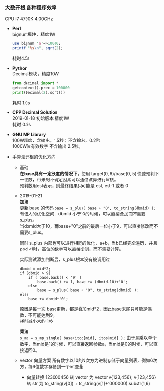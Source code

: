 ### 大数开根 各种程序效率  
CPU i7 4790K 4.00GHz  

* __Perl__  
  bignum模块，精度1W  
  ```perl
  use bignum 'a'=>10000;
  printf "%s\n", sqrt(2);
  ```
  耗时4.5s  

* __Python__  
  Decimal模块，精度10W  
  ```python
  from decimal import *
  getcontext().prec = 100000
  print(Decimal(2).sqrt())
  ```
  耗时 1.0s  

* __CPP Decimal Solution__  
  2019-01-18 初始版本 精度1W  
  耗时 0.9s  

* __GNU MP Library__  
  100W精度，含输出，1.5秒；不含输出，0.2秒  
  1000W位有效数字 不含输出 2.5秒。  

  
* 手算法开根的优化方向  
  * 基础  
    __在base具有一定长度的情况下__，使用 target(0, 6)/base(0, 5) 快速预判下一位数，带来的不确定因素可以通过试算进行审核。  
    预判数用est表示，则最终结果只可能是 est, est-1 或者 0  
  * 2019-01-21  
    __加法__  
    更新 base 的代码 `base = s_plus( base + "0", to_string(dbmid) );`  
    有很大的优化空间，dbmid 小于10的时候，可以直接叠加而不需要s_plus。  
    当dbmid大于10，而base+"0"之前的最后一位小于9，可以直接修改而不需要s_plus。  

    同时 s_plus 内部也可以进行相同的优化，a+b，当b已经完全遍历，并且pool<1时，高位的数字可以直接复制，而不需要计算。  

    实际测试添加判断后，s_plus根本没有被调用过  
    ```
    dbmid = mid*2;
    if (dbmid > 9)
        if ( base.back() < '9' )
            base.back() += 1, base += (dbmid-10)+'0';
        else
            base = s_plus( base + "0", to_string(dbmid) );
    else
        base += dbmid+'0';
    ```
    原因是每一次 base更新，都是叠加mid*2，因此base末尾只可能是偶数，不可能达到9。  
    耗时减小大约 1/6  

    __乘法__  
    `s_mp = s_mp_single( base+itoc[mid], itos[mid] );`
    由于是乘以单个数字，当mid是1的时候，可以直接返回参数a，当mid是0的时候，可以直接返回0。  

  * vector 向量方案
    所有数字以10的N次方为进制存储于向量列表，例如6次方，每6位数字存储到一个int变量
    * 向量转换
      123000456 转 vector 为 vector<int> v{123,456};
      v{123,456} 转 str 为 to_string(v[0]) + to_string(v[1]+1000000).substr(1,6)
      


  

  

